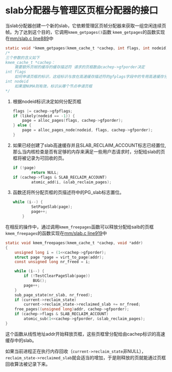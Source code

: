 # slab分配器与管理区页框分配器的接口
当slab分配器创建一个新的slab，它依赖管理区页帧分配器来获取一组空闲连续页帧。为了达到这个目的，它调用`kmem_getpages()`函数
`kmem_getpages`的函数实现在[mm/slab.c line889](https://elixir.bootlin.com/linux/v2.6.11/source/mm/slab.c#L889)中
```c
static void *kmem_getpages(kmem_cache_t *cachep, int flags, int nodeid)
/* 
三个参数的含义如下
kmem_cache_t *cachep：
	需要额外页帧的缓存的缓存描述符 请求的页框数由cachep->gfporder决定
int flags
	如何申请页框的标识，这组标识与放在高速缓存描述符的gfplags字段中的专用高速缓存分配标志相结合
int nodeid
	如果是NUMA则有效，标识从哪个节点申请页框
*/
```

1. 根据nodeid标识决定如何分配页框
	```c
	flags |= cachep->gfpflags;
	if (likely(nodeid == -1)) {
		page = alloc_pages(flags, cachep->gfporder);
	} else {
		page = alloc_pages_node(nodeid, flags, cachep->gfporder);
	}
	```
2. 如果已经创建了slab高速缓存并且SLAB_RECLAIM_ACCOUNT标志已经置位,那么当内核检查是否有足够的内存来满足一些用户态请求时，分配给slab的页框将被记录为可回收的页。
	```c
	if (!page)
			return NULL;
	if (cachep->flags & SLAB_RECLAIM_ACCOUNT)
			atomic_add(i, &slab_reclaim_pages);
	```

3. 函数还将所分配页框的页描述符中的PG_slab标志置位。
	```c
	while (i--) {
			SetPageSlab(page);
			page++;
		}
	```


在相反的操作中，通过调用`kmem_freepages`函数可以释放分配给salb的页框
`kmem_freepages`的函数实现在[mm/slab.c line919](https://elixir.bootlin.com/linux/v2.6.11/source/mm/slab.c#L919)中
```c
static void kmem_freepages(kmem_cache_t *cachep, void *addr)
{
	unsigned long i = (1<<cachep->gfporder);
	struct page *page = virt_to_page(addr);
	const unsigned long nr_freed = i;

	while (i--) {
		if (!TestClearPageSlab(page))
			BUG();
		page++;
	}
	sub_page_state(nr_slab, nr_freed);
	if (current->reclaim_state)
		current->reclaim_state->reclaimed_slab += nr_freed;
	free_pages((unsigned long)addr, cachep->gfporder);
	if (cachep->flags & SLAB_RECLAIM_ACCOUNT) 
		atomic_sub(1<<cachep->gfporder, &slab_reclaim_pages);
}
```
这个函数从线性地址addr开始释放页框，这些页框曾分配给由cachep标识的高速缓存中的slab。

如果当前进程正在执行内存回收（`current->reclaim_state`非NULL），`reclaim_state->reclaimed_slab`就会适当的增加，于是刚释放的页就能通过页框回收算法被记录下来。